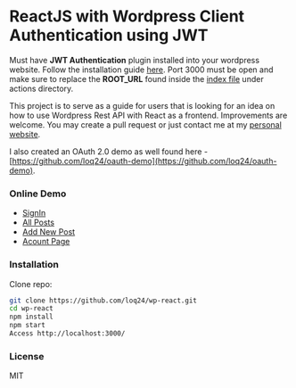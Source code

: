 # ReactJS with Wordpress Client Authentication using JWT
Must have **JWT Authentication** plugin installed into your wordpress website. Follow the installation guide [here](https://github.com/Tmeister/wp-api-jwt-auth). Port 3000 must be open and make sure to replace the **ROOT_URL** found inside the [index file](https://github.com/loq24/wp-react/blob/master/src/actions/index.js) under actions directory.

This project is to serve as a guide for users that is looking for an idea on how to use Wordpress Rest API with React as a frontend. Improvements are welcome. You may create a pull request or just contact me at my [personal website](https://lougiequisel.com/).

I also created an OAuth 2.0 demo as well found here -[https://github.com/loq24/oauth-demo](https://github.com/loq24/oauth-demo).

### Online Demo
- [SignIn](https://wp-react.lougiequisel.com/signin)
- [All Posts](https://wp-react.lougiequisel.com/posts)
- [Add New Post](https://wp-react.lougiequisel.com/add-post)
- [Acount Page](https://wp-react.lougiequisel.com/account)

### Installation
Clone repo:
```sh
git clone https://github.com/loq24/wp-react.git
cd wp-react
npm install
npm start
Access http://localhost:3000/
```

### License
MIT
